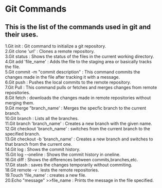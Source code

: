 # Git Commands 
## This is the list of the commands used in git and their uses.
 1.Git init : Git command to initialize a git repository.<br>
 2.Git clone 'url' : Clones a remote repository.<br>
 3.Git status : Shows the status of the files in the current working directory.<br>
 4.Git add 'file_name' :  Adds the file to the staging area or basically tracks the file.<br>
 5.Git commit -m "commit description" : This command commits the changes made in the file after tracking it with a message.<br>
 6.Git push : Pushes the local commits to the remote repository.<br>
 7.Git Pull : This command pulls or fetches and merges changes from remote repositories.<br>
 8.Git fetch : downloads the changes made in remote repositories without merging them.<br>
 9.Git merge "branch_name' : Merges the specfic branch to the current branch.<br>
 10.Git branch : Lists all the branches.<br>
 11.Git branch 'branch_name' : Creates a new branch with the given name.<br>
 12.Git checkout 'branch_name' : switches from the current branch to the specified branch.<br>
 13.Git checkout -b 'branch_name' : Creates a new branch and switches to that branch from the current one.<br>
 14.Git log : Shows the commit history.<br>
 15.Git log --oneline : Shows the commit history in oneline.<br> 
 16.Git diff : Shows the differences between commits,branches,etc.<br>
 17.Git stash : saves the changes temporarily without commiting.<br>
 18.Git remote -v : lests the remote repositories.<br>
 19.Touch 'file_name' : creates a new file.<br>
 20.Echo "message" >>file_name : Prints the message in the file specified.<br>
 